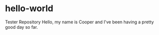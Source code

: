 # hello-world
Tester Repository
Hello, my name is Cooper and I've been having a pretty good day so far.
